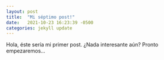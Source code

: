 ```yaml
---
layout: post
title:  "Mi séptimo post!"
date:   2021-10-23 16:23:39 -0500
categories: jekyll update
---
```

Hola, éste sería mi primer post. ¿Nada interesante aún? Pronto empezaremos...
